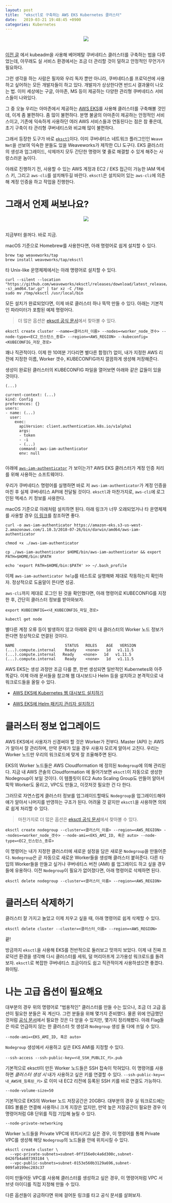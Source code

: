 ```yaml
---
layout: post
title:  "eksctl로 구축하는 AWS EKS Kubernetes 클러스터"
date:   2019-03-21 19:48:45 +0900
categories: Kubernetes
---
```


<div align="center"><img src="https://github.com/kycfeel/kycfeel.github.io/blob/master/_images/awsekslogo.jpg?raw=true"/></div><br/>

[이전 글](https://kycfeel.github.io/2018/10/14/스스로-Kubernetes-클러스터-구축하기/) 에서 kubeadm을 사용해 베어메탈 쿠버네티스 클러스터를 구축하는 법을 다루었는데, 아무래도 실 서비스 환경에서는 조금 더 관리할 것이 덜하고 안정적인 무언가가 필요하다.

그런 생각을 하는 사람은 필자와 우리 독자 뿐만 아니라, 쿠버네티스를 프로덕션에 사용하고 싶어하는 모든 개발자들이 하고 있다. 개발자가 상상한다면 반드시 결과물이 나오는 법. 이미 세상에는 구글, 아마존, MS 등이 제공하는 다양한 관리형 쿠버네티스 서비스들이 나와있다.

그 중 오늘 우리는 아마존에서 제공하는 [AWS EKS]()를 사용해 클러스터를 구축해볼 것인데, 이게 좀 불편하다. 좀 많이 불편하다. 분명 불굴의 아마존이 제공하는 안정적인 서비스이고, 기존에 익숙하게 사용하던 여러 AWS 서비스들과 연동된다는 점은 참 좋은데, 초기 구축이 타 관리형 쿠버네티스와 비교해 많이 불편하다.

그래서 등장한 도구가 바로 [`eksctl`](https://github.com/weaveworks/eksctl)이다. 이미 쿠버네티스 네트워크 플러그인인 `Weave Net`을 선보여 익숙한 분들도 있을 Weaveworks가 제작한 CLI 도구다. EKS 클러스터의 생성과 업그레이드, 삭제까지 모두 간단한 명령어 몇 줄로 해결할 수 있게 해주는 사랑스러운 놈이다.

아래로 진행하기 전, 사용할 수 있는 AWS 계정과 EC2 / EKS 접근이 가능한 IAM 엑세스 키, 그리고 `aws-cli`를 설치해두길 바란다. `eksctl`은 설치되어 있는 `aws-cli`에 의존해 계정 인증을 하고 작업을 진행한다.

그래서 언제 써보나요?
======
<div align="center"><img src="https://eksctl.io/logo/eksctl.png"/></div><br/>

지금부터 쓸꺼다. 바로 지금.

macOS 기준으로 Homebrew를 사용한다면, 아래 명령어로 쉽게 설치할 수 있다.

```
brew tap weaveworks/tap
brew install weaveworks/tap/eksctl
```

타 Unix-like 운영체제에서는 아래 명령어로 설치할 수 있다.

```
curl --silent --location "https://github.com/weaveworks/eksctl/releases/download/latest_release/eksctl_$(uname -s)_amd64.tar.gz" | tar xz -C /tmp
sudo mv /tmp/eksctl /usr/local/bin
```

모든 설치가 완료되었다면, 이제 바로 클러스터 하나 뚝딱 만들 수 있다. 아래는 기본적인 파라미터가 포함된 예제 명령어다.

> 더 많은 옵션은 [eksctl 공식 문서](https://eksctl.io)에서 찾아볼 수 있다.

```
eksctl create cluster --name=<클러스터_이름> --nodes=<worker_node_갯수> --node-type=<EC2_인스턴스_종류> --region=<AWS_REGION> --kubeconfig=<KUBECONFIG_저장_경로>
```

꽤나 직관적이다. 이제 한 10여분 기다리면 별다른 함정(?) 없이, 내가 지정한 AWS 리전에 지정한 이름, Worker 갯수, KUBECONFIG까지 깔끔하게 생성해 저장해준다.

생성이 완료된 클러스터의 KUBECONFIG 파일을 열어보면 아래와 같은 값들이 있을 것이다.

```
(...)

current-context: (...)
kind: Config
preferences: {}
users:
- name: (...)
  user:
    exec:
      apiVersion: client.authentication.k8s.io/v1alpha1
      args:
      - token
      - -i
      - (...)
      command: aws-iam-authenticator
      env: null
    
```

아래에 [`aws-iam-authenticator`](https://docs.aws.amazon.com/ko_kr/eks/latest/userguide/install-aws-iam-authenticator.html) 가 보이는가? AWS EKS 클러스터가 계정 인증 처리를 위해 사용하는 소프트웨어다.

우리가 쿠버네티스 명령어를 실행하면 바로 저 `aws-iam-authenticator`가 계정 인증을 마친 후 실제 쿠버네티스 API에 전달될 것이다. `eksctl`과 마찬가지로, `aws-cli`에 로그인된 엑세스 키 정보를 사용한다.

macOS 기준으로 아래처럼 설치하면 된다. 아래 링크가 너무 오래되었거나 타 운영체제를 사용할 경우 [이 링크](https://docs.aws.amazon.com/ko_kr/eks/latest/userguide/install-aws-iam-authenticator.html)를 참조하면 좋다.

```
curl -o aws-iam-authenticator https://amazon-eks.s3-us-west-2.amazonaws.com/1.10.3/2018-07-26/bin/darwin/amd64/aws-iam-authenticator

chmod +x ./aws-iam-authenticator

cp ./aws-iam-authenticator $HOME/bin/aws-iam-authenticator && export PATH=$HOME/bin:$PATH

echo 'export PATH=$HOME/bin:$PATH' >> ~/.bash_profile
```

이제 `aws-iam-authenticator help`를 테스트로 실행해봐 제대로 작동하는지 확인하자. 정상적으로 도움말이 뜬다면 성공.

`aws-cli`까지 제대로 로그인 된 것을 확인했다면, 아래 명령어로 KUBECONFIG를 지정한 후, 간단히 클러스터 정보를 받아와보자.

```
export KUBECONFIG=<내_KUBECONFIG_파일_경로>

kubectl get node
```

별다른 계정 오류 등이 발생하지 않고 아래와 같이 내 클러스터의 Worker 노드 정보가 뜬다면 정상적으로 연결된 것이다. 

```
NAME                      STATUS   ROLES    AGE   VERSION
(...).compute.internal    Ready    <none>   1d   v1.11.5
(...).compute.internal   Ready    <none>   1d   v1.11.5
(...).compute.internal    Ready    <none>   1d   v1.11.5
```

AWS EKS는 생성 과정만 조금 다를 뿐, 한번 생성되면 일반적인 Kubernetes와 아주 똑같다. 이제 아래 문서들을 참고해 웹 대시보드나 Helm 등을 설치하고 본격적으로 내 워크로드들을 올릴 수 있다. 

- [AWS EKS에 Kubernetes 웹 대시보드 설치하기](https://docs.aws.amazon.com/ko_kr/eks/latest/userguide/dashboard-tutorial.html)

- [AWS EKS에 Helm 패키지 관리자 설치하기](https://docs.aws.amazon.com/ko_kr/eks/latest/userguide/helm.html) 

클러스터 정보 업그레이드
===

AWS EKS에서 사용자가 신경써야 할 것은 Worker가 전부다. Master (API) 는 AWS가 알아서 잘 관리하며, 만약 문제가 있을 경우 사용자 모르게 알아서 고친다. 우리는 Worker 노드만 우리의 워크로드에 맞게 잘 조율해주면 된다.

EKS의 Worker 노드들은 AWS Cloudformation 에 정의된 `Nodegroup`에 의해 관리된다. 지금 내 AWS 콘솔의 Cloudformation 에 들어가보면 `eksctl`이 자동으로 생성한 Nodegroup이 보일 것이다. 이 템플릿이 EC2 Auto Scaling Group도 만들어 알아서 뚝딱 Worker도 올리고, VPC도 만들고, 이것저것 필요한 건 다 한다.

그러므로 자연스럽게 클러스터 정보를 업그레이드할때도 `Nodegroup`을 업그레이드해야 얘가 알아서 나머지를 반영하는 구조가 된다. 어려울 것 같지만 `eksctl`을 사용하면 의외로 쉽게 처리할 수 있다.

> 마찬가지로 더 많은 옵션은 [eksctl 공식 문서](https://eksctl.io)에서 찾아볼 수 있다.

```
eksctl create nodegroup --cluster=<클러스터_이름> --region=<AWS_REGION> --nodes=<worker_node_갯수> --node-ami=<EKS_AMI_ID, 혹은 auto> --node-type=<EC2_인스턴스_종류>
```

이 명령어는 내가 지정한 클러스터에 새로운 설정을 담은 새로운 `Nodegroup`을 만들어준다. `Nodegroup`은 곧 자동으로 새로운 Worker들을 생성해 클러스터 붙혀준다. 다른 타입의 Worker들을 만들고 싶거나 쿠버네티스 버전 (AMI) 를 업그레이드 하고 싶을 경우 들에 유용하다. 이전 `Nodegroup`이 필요가 없어졌다면, 아래 명령어로 삭제하면 된다.

```
eksctl delete nodegroup --cluster=<클러스터_이름> --region=<AWS_REGION>
```

클러스터 삭제하기
======

클러스터 잘 가지고 놀았고 이제 치우고 싶을 때, 아래 명령어로 쉽게 삭제할 수 있다.

```
eksctl delete cluster --cluster=<클러스터_이름> --region=<AWS_REGION>
```

끝!

방금까지 `eksctl`을 사용해 EKS를 전반적으로 둘러보고 맛까지 보았다. 이제 내 진짜 프로덕션 환경을 생각해 다시 클러스터를 세워, 덜 머리아프게 고가용성 워크로드를 돌려보자. `eksctl`로 복잡한 쿠버네티스 조금이라도 쉽고 직관적이게 사용하셨으면 좋겠다. 화이팅.

나는 고급 옵션이 필요해요
======

대부분의 경우 위의 명령어로 "범용적인" 클러스터를 만들 수는 있으나, 조금 더 고급 옵션이 필요한 분들은 꼭 계신다. 그런 분들을 위해 몇가지 준비했다. 물론 위에 언급했던 것처럼 [공식 문서](https://eksctl.io)에서 필요한 것은 다 얻을 수 있지만, 몇가지 정리해봤다. 아래 Flag들은 따로 언급하지 않는 한 클러스터 첫 생성과 `Nodegroup` 생성 둘 다에 쓰일 수 있다.

```
--node-ami=<EKS_AMI_ID, 혹은 auto>
```

`Nodegroup` 생성에서 사용하고 싶은 EKS AMI를 지정할 수 있다.

```
--ssh-access --ssh-public-key=<내_SSH_PUBLIC_키>.pub
```

기본적으로 eksctl이 만든 Worker 노드들은 SSH 접속이 막혀있다. 이 명령어를 사용하면 *클러스터 생성 시* 내가 사용하고 싶은 키를 연결할 수 있다. `--ssh-public-key=<내_AWS에_등록된_키>` 로 이미 내 EC2 리전에 등록된 SSH 키를 바로 연결도 가능하다.

```
--node-volume-size=50
```

기본적으로 EKS의 Worker 노드 저장공간은 20GB다. 대부분의 경우 실 워크로드에는 EBS 볼륨은 연결해 사용하니 크게 지장은 없지만, 만약 높은 저장공간이 필요한 경우 이 명령어처럼 GB 단위를 직접 기입해 늘릴 수 있다.

```
--node-private-networking
```

Worker 노드들을 Private VPC에 위치시키고 싶은 경우, 이 명령어를 통해 Private VPC를 생성해 해당 `Nodegroup`의 노드들을 안에 위치시킬 수 있다.

```
eksctl create cluster \
  --vpc-private-subnets=subnet-0ff156e0c4a6d300c,subnet-0426fb4a607393184 \
  --vpc-public-subnets=subnet-0153e560b3129a696,subnet-009fa0199ec203c37
```

이미 만들어둔 VPC를 사용해 클러스터를 생성하고 싶은 경우, 이 명령어처럼 VPC 서브넷 아이디를 직접 지정해 만들 수 있다.

다른 옵션들이 궁금하다면 위에 걸어둔 링크를 타고 공식 문서를 살펴보자.
